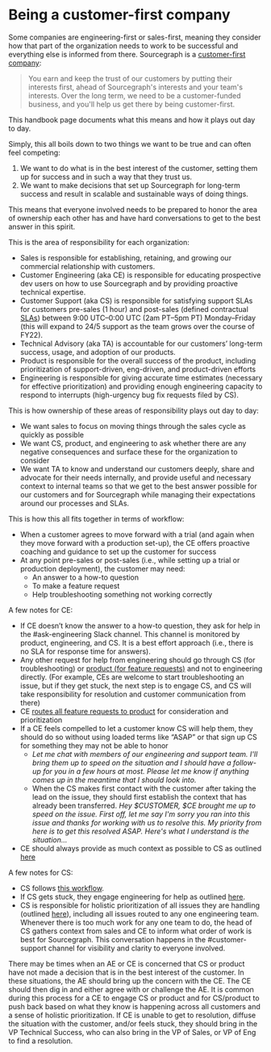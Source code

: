 # Being a customer-first company

Some companies are engineering-first or sales-first, meaning they consider how that part of the organization needs to work to be successful and everything else is informed from there. Sourcegraph is a [customer-first company](index.md#customer-first):

> You earn and keep the trust of our customers by putting their interests first, ahead of Sourcegraph's interests and your team's interests. Over the long term, we need to be a customer-funded business, and you'll help us get there by being customer-first.

This handbook page documents what this means and how it plays out day to day.

Simply, this all boils down to two things we want to be true and can often feel competing:

1. We want to do what is in the best interest of the customer, setting them up for success and in such a way that they trust us.
2. We want to make decisions that set up Sourcegraph for long-term success and result in scalable and sustainable ways of doing things.

This means that everyone involved needs to be prepared to honor the area of ownership each other has and have hard conversations to get to the best answer in this spirit.

This is the area of responsibility for each organization:

- Sales is responsible for establishing, retaining, and growing our commercial relationship with customers.
- Customer Engineering (aka CE) is responsible for educating prospective dev users on how to use Sourcegraph and by providing proactive technical expertise.
- Customer Support (aka CS) is responsible for satisfying support SLAs for customers pre-sales (1 hour) and post-sales (defined contractual [SLAs](../../departments/technical-success/support/index.md#slas)) between 9:00 UTC–0:00 UTC (2am PT–5pm PT) Monday–Friday (this will expand to 24/5 support as the team grows over the course of FY22).
- Technical Advisory (aka TA) is accountable for our customers’ long-term success, usage, and adoption of our products.
- Product is responsible for the overall success of the product, including prioritization of support-driven, eng-driven, and product-driven efforts
- Engineering is responsible for giving accurate time estimates (necessary for effective prioritization) and providing enough engineering capacity to respond to interrupts (high-urgency bug fix requests filed by CS).

This is how ownership of these areas of responsibility plays out day to day:

- We want sales to focus on moving things through the sales cycle as quickly as possible
- We want CS, product, and engineering to ask whether there are any negative consequences and surface these for the organization to consider
- We want TA to know and understand our customers deeply, share and advocate for their needs internally, and provide useful and necessary context to internal teams so that we get to the best answer possible for our customers and for Sourcegraph while managing their expectations around our processes and SLAs.

This is how this all fits together in terms of workflow:

- When a customer agrees to move forward with a trial (and again when they move forward with a production set-up), the CE offers proactive coaching and guidance to set up the customer for success
- At any point pre-sales or post-sales (i.e., while setting up a trial or production deployment), the customer may need:
  - An answer to a how-to question
  - To make a feature request
  - Help troubleshooting something not working correctly

A few notes for CE:

- If CE doesn’t know the answer to a how-to question, they ask for help in the #ask-engineering Slack channel. This channel is monitored by product, engineering, and CS. It is a best effort approach (i.e., there is no SLA for response time for answers).
- Any other request for help from engineering should go through CS (for troubleshooting) or [product (for feature requests)](../../departments/engineering/product/process/feedback/surfacing_product_feedback.md) and not to engineering directly. (For example, CEs are welcome to start troubleshooting an issue, but if they get stuck, the next step is to engage CS, and CS will take responsibility for resolution and customer communication from there)
- CE [routes all feature requests to product](../../departments/engineering/product/process/feedback/surfacing_product_feedback.md) for consideration and prioritization
- If a CE feels compelled to let a customer know CS will help them, they should do so without using loaded terms like “ASAP” or that sign up CS for something they may not be able to honor
  - _Let me chat with members of our engineering and support team. I'll bring them up to speed on the situation and I should have a follow-up for you in a few hours at most. Please let me know if anything comes up in the meantime that I should look into._
  - When the CS makes first contact with the customer after taking the lead on the issue, they should first establish the context that has already been transferred. _Hey $CUSTOMER, $CE brought me up to speed on the issue. First off, let me say I'm sorry you ran into this issue and thanks for working with us to resolve this. My priority from here is to get this resolved ASAP. Here's what I understand is the situation..._
- CE should always provide as much context as possible to CS as outlined [here](../../departments/technical-success/ce/team-culture/index.md#customer-support-cs)

A few notes for CS:

- CS follows [this workflow](../../departments/technical-success/support/process/support-workflow.md).
- If CS gets stuck, they engage engineering for help as outlined [here](../../departments/technical-success/support/process/engaging-other-teams.md).
- CS is responsible for holistic prioritization of all issues they are handling (outlined [here](../../departments/technical-success/support/process/support-prioritization.md)), including all issues routed to any one engineering team. Whenever there is too much work for any one team to do, the head of CS gathers context from sales and CE to inform what order of work is best for Sourcegraph. This conversation happens in the #customer-support channel for visibility and clarity to everyone involved.

There may be times when an AE or CE is concerned that CS or product have not made a decision that is in the best interest of the customer. In these situations, the AE should bring up the concern with the CE. The CE should then dig in and either agree with or challenge the AE. It is common during this process for a CE to engage CS or product and for CS/product to push back based on what they know is happening across all customers and a sense of holistic prioritization. If CE is unable to get to resolution, diffuse the situation with the customer, and/or feels stuck, they should bring in the VP Technical Success, who can also bring in the VP of Sales, or VP of Eng to find a resolution.
